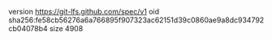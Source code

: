 version https://git-lfs.github.com/spec/v1
oid sha256:fe58cb56276a6a766895f907323ac62151d39c0860ae9a8dc934792cb04078b4
size 4908
